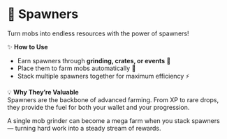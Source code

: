# 🐷 Spawners  

Turn mobs into endless resources with the power of spawners!  

✨ **How to Use**  
- Earn spawners through **grinding, crates, or events** 🎁  
- Place them to farm mobs automatically 🧟  
- Stack multiple spawners together for maximum efficiency ⚡  

💡 **Why They’re Valuable**  
Spawners are the backbone of advanced farming. From XP to rare drops, they provide the fuel for both your wallet and your progression.  

A single mob grinder can become a mega farm when you stack spawners — turning hard work into a steady stream of rewards.  
